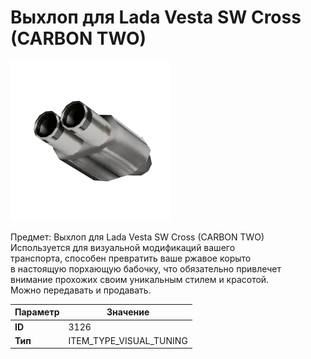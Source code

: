 # Выхлоп для Lada Vesta SW Cross (CARBON TWO)

![Item Image](../img/3126.webp?raw=true)

Предмет: Выхлоп для Lada Vesta SW Cross (CARBON TWO)<br>Используется для визуальной модификаций вашего<br>транспорта, способен превратить ваше ржавое корыто<br>в настоящую порхающую бабочку, что обязательно привлечет<br>внимание прохожих своим уникальным стилем и красотой.<br>Можно передавать и продавать.


| Параметр | Значение |
|----------|----------|
| **ID** | 3126 |
| **Тип** | ITEM_TYPE_VISUAL_TUNING |

